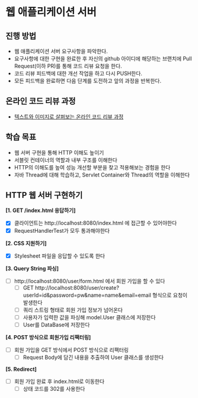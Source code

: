 # 웹 애플리케이션 서버
## 진행 방법
* 웹 애플리케이션 서버 요구사항을 파악한다.
* 요구사항에 대한 구현을 완료한 후 자신의 github 아이디에 해당하는 브랜치에 Pull Request(이하 PR)를 통해 코드 리뷰 요청을 한다.
* 코드 리뷰 피드백에 대한 개선 작업을 하고 다시 PUSH한다.
* 모든 피드백을 완료하면 다음 단계를 도전하고 앞의 과정을 반복한다.

## 온라인 코드 리뷰 과정
* [텍스트와 이미지로 살펴보는 온라인 코드 리뷰 과정](https://github.com/next-step/nextstep-docs/tree/master/codereview)

## 학습 목표
- 웹 서버 구현을 통해 HTTP 이해도 높이기
- 서블릿 컨테이너의 역할과 내부 구조를 이해한다
- HTTP의 이해도를 높여 성능 개선할 부분을 찾고 적용해보는 경험을 한다
- 자바 Thread에 대해 학습하고, Servlet Container와 Thread의 역할을 이해한다

## HTTP 웹 서버 구현하기
**[1. GET /index.html 응답하기]**
- [x] 클라이언트는 http://localhost:8080/index.html 에 접근할 수 있어야한다
- [x] RequestHandlerTest가 모두 통과해야한다

**[2. CSS 지원하기]**
- [x] Stylesheet 파일을 응답할 수 있도록 한다

**[3. Query String 파싱]**
- [ ] http://localhost:8080/user/form.html 에서 회원 가입을 할 수 있다
  - [ ] GET http://localhost:8080/user/create?userId=id&password=pw&name=name&email=email 형식으로 요청이 발생한다
  - [ ] 쿼리 스트링 형태로 회원 가입 정보가 넘어온다
  - [ ] 사용자가 입력한 값을 파싱해 model.User 클래스에 저장한다
  - [ ] User를 DataBase에 저장한다

**[4. POST 방식으로 회원가입 리팩터링]**
- [ ] 회원 가입을 GET 방식에서 POST 방식으로 리팩터링
  - [ ] Request Body에 담긴 내용을 추출하여 User 클래스를 생성한다

**[5. Redirect]**
- [ ] 회원 가입 완료 후 index.html로 이동한다
  - [ ] 상태 코드를 302를 사용한다

